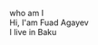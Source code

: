  who am I  
 Hi, I'am Fuad Agayev  
 I live in Baku  
<!---
fuad-007/fuad-007 is a ✨ special ✨ repository because its `README.md` (this file) appears on your GitHub profile.
You can click the Preview link to take a look at your changes.
--->
